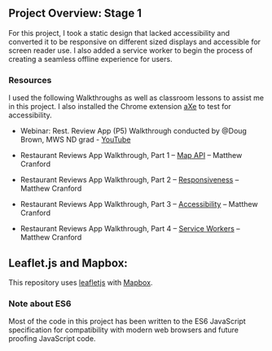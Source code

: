 
## Project Overview: Stage 1

For this project, I took a static design that lacked accessibility and converted it to be responsive on different sized displays and accessible for screen reader use. I also added a service worker to begin the process of creating a seamless offline experience for users.

### Resources
I used the following Walkthroughs as well as classroom lessons to assist me in this project.
I also installed the Chrome extension [aXe](https://chrome.google.com/webstore/detail/axe/lhdoppojpmngadmnindnejefpokejbdd?hl=en-US) to test for accessibility.

* Webinar: Rest. Review App (P5) Walkthrough conducted by @Doug Brown, MWS ND grad - [YouTube](https://www.youtube.com/watch?v=92dtrNU1GQc)

* Restaurant Reviews App Walkthrough, Part 1 – [Map API](https://matthewcranford.com/restaurant-reviews-app-walkthrough-part-1-map-api/) – Matthew Cranford

* Restaurant Reviews App Walkthrough, Part 2 – [Responsiveness](https://matthewcranford.com/restaurant-reviews-app-walkthrough-part-2-responsiveness/) – Matthew Cranford

* Restaurant Reviews App Walkthrough, Part 3 – [Accessibility](https://matthewcranford.com/restaurant-reviews-app-walkthrough-part-3-accessibility/) – Matthew Cranford

* Restaurant Reviews App Walkthrough, Part 4 – [Service Workers](https://matthewcranford.com/restaurant-reviews-app-walkthrough-part-4-service-workers/) – Matthew Cranford


## Leaflet.js and Mapbox:

This repository uses [leafletjs](https://leafletjs.com/) with [Mapbox](https://www.mapbox.com/).

### Note about ES6

Most of the code in this project has been written to the ES6 JavaScript specification for compatibility with modern web browsers and future proofing JavaScript code.
